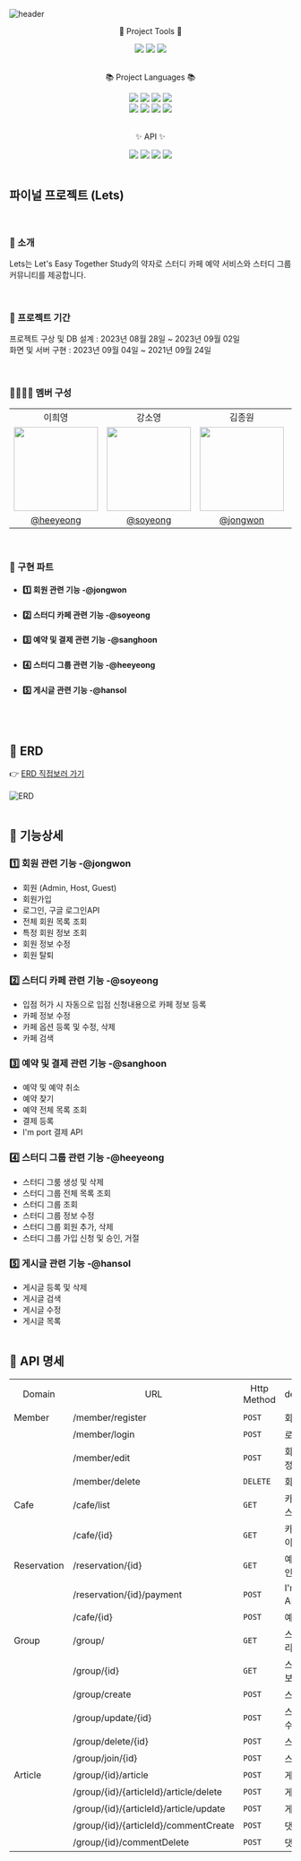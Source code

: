 ![header](https://capsule-render.vercel.app/api?type=waving&height=200&text=Lets!&fontAlign=80&fontAlignY=40&color=gradient)

<div align=center>
	<p>🔨 Project Tools 🔨</p>
</div>

<div align="center">
	<img src="https://img.shields.io/badge/VS Code-007ACC?style=flat&logo=Visualstudiocode&logoColor=white" />
	<img src="https://img.shields.io/badge/IntelliJ-007ACC?style=flat&logo=Intellijidea&logoColor=white" />
  <img src="https://img.shields.io/badge/Github-181717?style=flat&logo=Github&logoColor=white" />
</div>

<br />

<div align=center>
	<p>📚 Project Languages 📚</p>
</div>

<div align="center">
	<img src="https://img.shields.io/badge/HTML5-E34F26?style=flat&logo=HTML5&logoColor=white" />
	<img src="https://img.shields.io/badge/CSS3-1572B6?style=flat&logo=CSS3&logoColor=white" />
	<img src="https://img.shields.io/badge/Bootstrap-7952B3?style=flat&logo=Bootstrap&logoColor=white" />
	<img src="https://img.shields.io/badge/Javascript-F7DF1E?style=flat&logo=Javascript&logoColor=white" />
</div>

<div align="center">
	<img src="https://img.shields.io/badge/Java-007396?style=flat&logo=Openjdk&logoColor=white" />
  <img src="https://img.shields.io/badge/Gradle-02303A?style=flat&logo=Gradle&logoColor=white" />
  <img src="https://img.shields.io/badge/SpringBoot-6DB33F?style=flat&logo=Springboot&logoColor=white" />
	<img src="https://img.shields.io/badge/Oracle SQL-F80000?style=flat&logo=Oracle&logoColor=white" />
</div>

<br />

<div align=center>
	<p>✨ API ✨</p>
</div>

<div align="center">
	<img src="https://img.shields.io/badge/Google-4285F4?style=flat&logo=Google&logoColor=white" />
	<img src="https://img.shields.io/badge/Kakao-FFCD00?style=flat&logo=Kakao&logoColor=white" />
	<img src="https://img.shields.io/badge/Daum주소-EE8208?style=flat&logo=&logoColor=white" />
	<img src="https://img.shields.io/badge/i'mport결제-31A8FF?style=flat&logo=&logoColor=white" />
</div>

<br />

## 파이널 프로젝트 (Lets)

<br />

### 🎤 소개 
Lets는 Let's Easy Together Study의 약자로 스터디 카페 예약 서비스와 스터디 그룹 커뮤니티를 제공합니다.

<br />

### 📆 프로젝트 기간
프로젝트 구상 및 DB 설계 : 2023년 08월 28일 ~ 2023년 09월 02일
<br />
화면 및 서버 구현 : 2023년 09월 04일 ~ 2021년 09월 24일

<br />

### 👨‍💻👩‍💻 멤버 구성
<div align="center">
<table>
    <tr>
        <td align="center">이희영</td>
        <td align="center">강소영</td>
        <td align="center">김종원</td>
        <td align="center">박상훈</td>
        <td align="center">이한솔</td>
    </tr>
    <tr>
        <td><img src="https://github.com/Ezen-Lets/final_project_lets/assets/139057065/b17ad1a2-5d7d-40cc-a85f-6d70a0a81965" height=150 width=150></td>
        <td><img src="https://github.com/Ezen-Lets/final_project_lets/assets/139057065/347e0274-5b59-4752-81e3-c1ec4742cd1d" height=150 width=150></td>
        <td><img src="https://github.com/Ezen-Lets/final_project_lets/assets/139057065/6336ee0a-3c73-41dc-95f2-2ffcabe7eafe" height=150 width=150></td>
        <td><img src="https://github.com/Ezen-Lets/final_project_lets/assets/139057065/689724d3-cfdb-426b-8bc4-2cb2326d7b55" height=150 width=150></td>
        <td><img src="https://github.com/Ezen-Lets/final_project_lets/assets/139057065/4759e791-f616-4329-8370-c672996cb9d4" height=150 width=150></td>
    </tr>
    <tr>
        <td align="center"><a href="https://github.com/heeyeong91">@heeyeong</a></td>
        <td align="center"><a href="https://github.com/soyeong-elena">@soyeong</a></td>
        <td align="center"><a href="https://github.com/911kimjonga">@jongwon</a></td>
        <td align="center"><a href="https://github.com/sjm601">@sanghoon</a></td>
        <td align="center"><a href="https://github.com/lhansol1996">@hansol</a></td>
    </tr>
</table>
</div>
<br />

### 🔨 구현 파트
- #### 1️⃣ 회원 관련 기능 -@jongwon
- #### 2️⃣ 스터디 카페 관련 기능 -@soyeong
- #### 3️⃣ 예약 및 결제 관련 기능 -@sanghoon
- #### 4️⃣ 스터디 그룹 관련 기능 -@heeyeong
- #### 5️⃣ 게시글 관련 기능 -@hansol
<br /><br />

## 📌 ERD
:point_right: <a href="https://www.erdcloud.com/d/CohTeQ37JWA84SAy4" target="_blank">ERD 직접보러 가기</a> <br /><br />
![ERD](https://github.com/Ezen-Lets/final_project_lets/assets/139057065/d5cf3699-bb71-425e-8f94-3e6f9879a68c)
<br /><br />

## 📌 기능상세
### 1️⃣ 회원 관련 기능 -@jongwon
- 회원 (Admin, Host, Guest)
- 회원가입
- 로그인, 구글 로그인API
- 전체 회원 목록 조회
- 특정 회원 정보 조회
- 회원 정보 수정
- 회원 탈퇴
### 2️⃣ 스터디 카페 관련 기능 -@soyeong
- 입점 허가 시 자동으로 입점 신청내용으로 카페 정보 등록
- 카페 정보 수정
- 카페 옵션 등록 및 수정, 삭제
- 카페 검색
### 3️⃣ 예약 및 결제 관련 기능 -@sanghoon
- 예약 및 예약 취소
- 예약 찾기
- 예약 전체 목록 조회
- 결제 등록
- I'm port 결제 API
### 4️⃣ 스터디 그룹 관련 기능 -@heeyeong
- 스터디 그룸 생성 및 삭제
- 스터디 그룹 전체 목록 조회
- 스터디 그룹 조회
- 스터디 그룹 정보 수정
- 스터디 그룹 회원 추가, 삭제
- 스터디 그룹 가입 신청 및 승인, 거절
### 5️⃣ 게시글 관련 기능 -@hansol
- 게시글 등록 및 삭제
- 게시글 검색
- 게시글 수정
- 게시글 목록
<br /><br />

## 📌 API 명세
<table>
    <tr>
        <td align="center">Domain</td>
        <td align="center">URL</td>
        <td align="center">Http Method</td>
        <td align="center">description</td>
        <td align="center">접근 권한</td>
    </tr>
    <tr>
        <td>Member</td>
        <td>/member/register</td>
        <td><code>POST</code></td>
        <td>회원가입</td>
	<td>-</td>
    </tr>
    <tr>
        <td></td>
        <td>/member/login</td>
        <td><code>POST</code></td>
        <td>로그인</td>
	<td>-</td>
    </tr>
    <tr>
        <td></td>
        <td>/member/edit</td>
        <td><code>POST</code></td>
        <td>회원정보수정</td>
	<td>USER</td>
    </tr>
    <tr>
        <td></td>
        <td>/member/delete</td>
        <td><code>DELETE</code></td>
        <td>회원탈퇴</td>
	<td>USER</td>
    </tr>
    <tr>
        <td>Cafe</td>
        <td>/cafe/list</td>
        <td><code>GET</code></td>
        <td>카페 전체 리스트</td>
	<td>-</td>
    </tr>
    <tr>
        <td></td>
        <td>/cafe/{id}</td>
        <td><code>GET</code></td>
        <td>카페 상세 페이지</td>
	<td>-</td>
    </tr>
    <tr>
        <td>Reservation</td>
        <td>/reservation/{id}</td>
        <td><code>GET</code></td>
        <td>예약 정보 확인</td>
	<td>USER</td>
    </tr>
    <tr>
        <td></td>
        <td>/reservation/{id}/payment</td>
        <td><code>POST</code></td>
        <td>I'm Port API 결제</td>
	<td>USER</td>
    </tr>
    <tr>
        <td></td>
        <td>/cafe/{id}</td>
        <td><code>POST</code></td>
        <td>예약 생성</td>
	<td>USER</td>
    </tr>
    <tr>
        <td>Group</td>
        <td>/group/</td>
        <td><code>GET</code></td>
        <td>스터디 전체 리스트</td>
	<td>-</td>
    </tr>
    <tr>
        <td></td>
        <td>/group/{id}</td>
        <td><code>GET</code></td>
        <td>스터디 상세보기</td>
	<td>USER</td>
    </tr>
    <tr>
        <td></td>
        <td>/group/create</td>
        <td><code>POST</code></td>
        <td>스터디 생성</td>
	<td>USER</td>
    </tr>
    <tr>
        <td></td>
        <td>/group/update/{id}</td>
        <td><code>POST</code></td>
        <td>스터디 정보 수정</td>
	<td>USER</td>
    </tr>
    <tr>
        <td></td>
        <td>/group/delete/{id}</td>
        <td><code>POST</code></td>
        <td>스터디 삭제</td>
	<td>USER</td>
    </tr>
    <tr>
        <td></td>
        <td>/group/join/{id}</td>
        <td><code>POST</code></td>
        <td>스터디 가입</td>
	<td>USER</td>
    </tr>
    <tr>
        <td>Article</td>
        <td>/group/{id}/article</td>
        <td><code>POST</code></td>
        <td>게시글 등록</td>
	<td>USER</td>
    </tr>
    <tr>
        <td></td>
        <td>/group/{id}/{articleId}/article/delete</td>
        <td><code>POST</code></td>
        <td>게시글 삭제</td>
	<td>USER</td>
    </tr>
    <tr>
        <td></td>
        <td>/group/{id}/{articleId}/article/update</td>
        <td><code>POST</code></td>
        <td>게시글 수정</td>
	<td>USER</td>
    </tr>
    <tr>
        <td></td>
        <td>/group/{id}/{articleId}/commentCreate</td>
        <td><code>POST</code></td>
        <td>댓글 등록</td>
	<td>USER</td>
    </tr>
    <tr>
        <td></td>
        <td>/group/{id}/commentDelete</td>
        <td><code>POST</code></td>
        <td>댓글 삭제</td>
	<td>USER</td>
    </tr>
</table>

